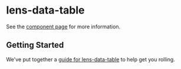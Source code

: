 lens-data-table
================

See the [component page](http://nishacodes.github.io/lens-data-table) for more information.

## Getting Started

We've put together a [guide for lens-data-table](http://www.polymer-project.org/docs/start/reusableelements.html) to help get you rolling.
